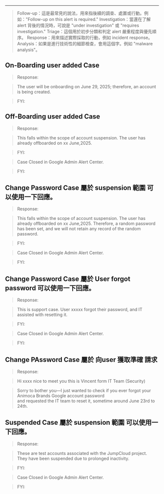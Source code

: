 ----------------------------------------------------------------------------------------------------
> Follow-up：這是最常見的說法，用來指後續的調查、處置或行動。例如："Follow-up on this alert is required."
> Investigation：當還在了解 alert 背後的情況時，可說是 "under investigation" 或 "requires investigation."
> Triage：這個用於初步分類和判定 alert 嚴重程度與優先順序。
> Response：用來描述實際採取的行動，例如 incident response。
> Analysis：如果是進行技術性的細節檢查，會用這個字。例如 "malware analysis"。


## On-Boarding user added Case  
> Response:  

> The user will be onboarding on June 29, 2025; therefore, an account is being created.  

> FYI:

## Off-Boarding user added Case  
> Response:  

> This falls within the scope of account suspension. The user has already offboarded on xx June,2025.  

> FYI:  

> Case Closed in Google Admin Alert Center.  

> FYI:  

## Change Password Case 屬於 suspension 範圍 可以使用一下回應。  

> Response:  

> This falls within the scope of account suspension. The user has already offboarded on xx June,2025.
> Therefore, a random password has been set, and we will not retain any record of the random password.  

> FYI:  

> Case Closed in Google Admin Alert Center.  

> FYI:  

## Change Password Case 屬於 User forgot password 可以使用一下回應。  

> Response:  

> This is support case. User xxxxx forgot their password, and IT assisted with resetting it.  

> FYI:  

> Case Closed in Google Admin Alert Center.  

> FYI:  

## Change PAssword Case 屬於 向user 獲取準確 請求  
> Response:  

> Hi xxxx nice to meet you this is Vincent form IT Team (Security)  

> Sorry to bother you—I just wanted to check if you ever forgot your Animoca Brands Google account password  
> and requested the IT team to reset it, sometime around June 23rd to 24th.  

## Suspended Case 屬於 suspension 範圍 可以使用一下回應。  
> Response:  

> These are test accounts associated with the JumpCloud project.  
> They have been suspended due to prolonged inactivity.  

> FYI:  

> Case Closed in Google Admin Alert Center.  

> FYI:  



